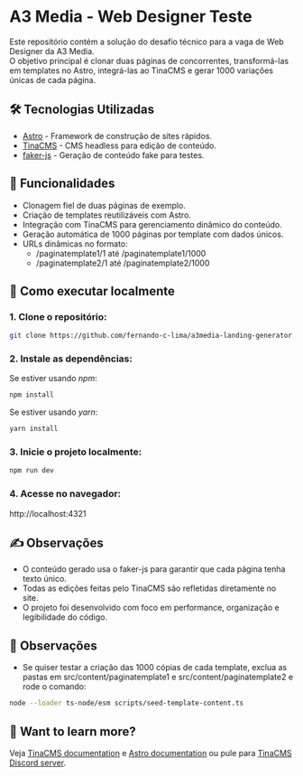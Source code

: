 # A3 Media - Web Designer Teste

Este repositório contém a solução do desafio técnico para a vaga de Web Designer da A3 Media.  
O objetivo principal é clonar duas páginas de concorrentes, transformá-las em templates no Astro, integrá-las ao TinaCMS e gerar 1000 variações únicas de cada página.

## 🛠 Tecnologias Utilizadas

- [Astro](https://astro.build/) - Framework de construção de sites rápidos.
- [TinaCMS](https://tina.io/) - CMS headless para edição de conteúdo.
- [faker-js](https://fakerjs.dev/) - Geração de conteúdo fake para testes.

## 🚀 Funcionalidades

- Clonagem fiel de duas páginas de exemplo.
- Criação de templates reutilizáveis com Astro.
- Integração com TinaCMS para gerenciamento dinâmico do conteúdo.
- Geração automática de 1000 páginas por template com dados únicos.
- URLs dinâmicas no formato:
  - /paginatemplate1/1 até /paginatemplate1/1000
  - /paginatemplate2/1 até /paginatemplate2/1000

## 🧪 Como executar localmente

### 1. Clone o repositório:

```bash
git clone https://github.com/fernando-c-lima/a3media-landing-generator.git
```

### 2. Instale as dependências:

Se estiver usando *npm*:
```bash
npm install
```

Se estiver usando *yarn*:
```bash
yarn install
```
### 3. Inicie o projeto localmente:

```bash
npm run dev
```

### 4. Acesse no navegador:


http://localhost:4321


## ✍️ Observações

- O conteúdo gerado usa o faker-js para garantir que cada página tenha texto único.
- Todas as edições feitas pelo TinaCMS são refletidas diretamente no site.
- O projeto foi desenvolvido com foco em performance, organização e legibilidade do código.

## 🧞 Observações

 - Se quiser testar a criação das 1000 cópias de cada template, exclua as pastas em src/content/paginatemplate1 e src/content/paginatemplate2 e rode o comando:
```bash
node --loader ts-node/esm scripts/seed-template-content.ts
```




## 👀 Want to learn more?

Veja [TinaCMS documentation](https://tina.io/docs) e [Astro documentation](https://docs.astro.build) ou pule para [TinaCMS Discord server](https://discord.gg/cG2UNREu).

